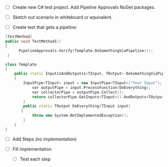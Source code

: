- [ ] Create new C# test project. Add Pipeline Approvals NuGet packages.

- [ ] Sketch out scenario in whiteboard or equivalent.

- [ ] Create test that gets a pipeline:

``` cpp
[TestMethod]
public void TestMethod1()
{
      PipelineApprovals.Verify(Template.DoSomethingViaPipeline());
 }

class Template
{
    public static Inputs1AndOutputs1<TInput, TOutput> DoSomethingViaPipeline()
    {
        InputPipe<TInput> input = new InputPipe<TInput>("Your Input");
            var outputPipe = input.ProcessFunction(DoEverything);
            var collectorPipe = outputPipe.Collect();
            return collectorPipe.GetInputs<TInput>().AndOutputs<TOutput>();
        }
        public static TOutput DoEverything(TInput input)
       {
            throw new System.NotImplementedException();
        }
    }
}
```

- [ ] Add Steps (no implementation)

- [ ] Fill implementation

  - [ ] Test each step

